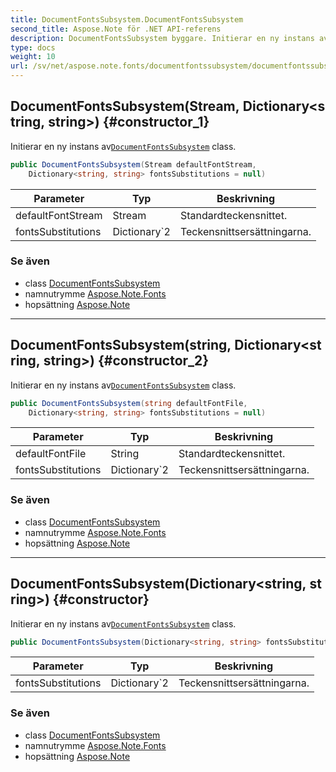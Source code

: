 ```yaml
---
title: DocumentFontsSubsystem.DocumentFontsSubsystem
second_title: Aspose.Note för .NET API-referens
description: DocumentFontsSubsystem byggare. Initierar en ny instans avDocumentFontsSubsystem class.
type: docs
weight: 10
url: /sv/net/aspose.note.fonts/documentfontssubsystem/documentfontssubsystem/
---
```

## DocumentFontsSubsystem(Stream, Dictionary&lt;string, string&gt;) {#constructor_1}

Initierar en ny instans av[`DocumentFontsSubsystem`](../) class.

```csharp
public DocumentFontsSubsystem(Stream defaultFontStream, 
    Dictionary<string, string> fontsSubstitutions = null)
```

| Parameter | Typ | Beskrivning |
| --- | --- | --- |
| defaultFontStream | Stream | Standardteckensnittet. |
| fontsSubstitutions | Dictionary`2 | Teckensnittsersättningarna. |

### Se även

* class [DocumentFontsSubsystem](../)
* namnutrymme [Aspose.Note.Fonts](../../documentfontssubsystem/)
* hopsättning [Aspose.Note](../../../)

---

## DocumentFontsSubsystem(string, Dictionary&lt;string, string&gt;) {#constructor_2}

Initierar en ny instans av[`DocumentFontsSubsystem`](../) class.

```csharp
public DocumentFontsSubsystem(string defaultFontFile, 
    Dictionary<string, string> fontsSubstitutions = null)
```

| Parameter | Typ | Beskrivning |
| --- | --- | --- |
| defaultFontFile | String | Standardteckensnittet. |
| fontsSubstitutions | Dictionary`2 | Teckensnittsersättningarna. |

### Se även

* class [DocumentFontsSubsystem](../)
* namnutrymme [Aspose.Note.Fonts](../../documentfontssubsystem/)
* hopsättning [Aspose.Note](../../../)

---

## DocumentFontsSubsystem(Dictionary&lt;string, string&gt;) {#constructor}

Initierar en ny instans av[`DocumentFontsSubsystem`](../) class.

```csharp
public DocumentFontsSubsystem(Dictionary<string, string> fontsSubstitutions = null)
```

| Parameter | Typ | Beskrivning |
| --- | --- | --- |
| fontsSubstitutions | Dictionary`2 | Teckensnittsersättningarna. |

### Se även

* class [DocumentFontsSubsystem](../)
* namnutrymme [Aspose.Note.Fonts](../../documentfontssubsystem/)
* hopsättning [Aspose.Note](../../../)


